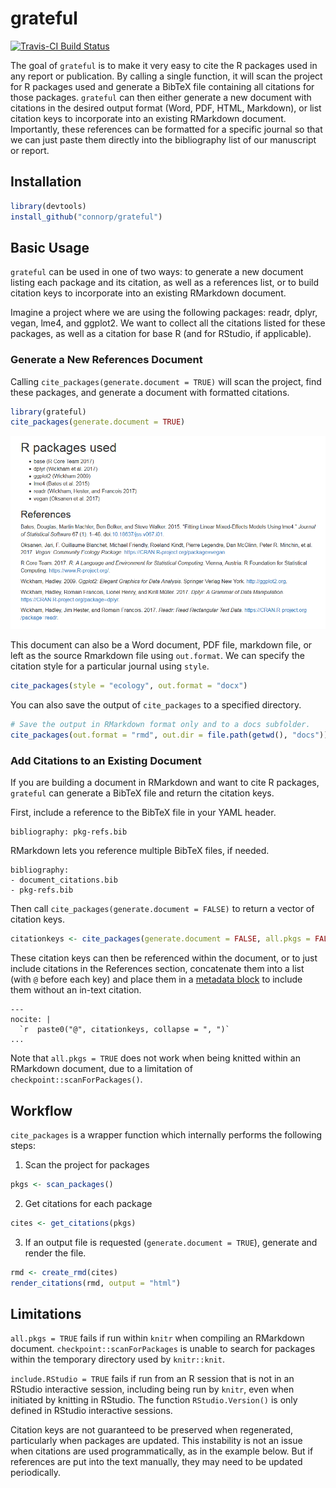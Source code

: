 
<!-- README.md is generated from README.Rmd. Please edit that file -->

# grateful

[![Travis-CI Build
Status](https://travis-ci.org/connorp/grateful.svg?branch=master)](https://travis-ci.org/connorp/grateful)

The goal of `grateful` is to make it very easy to cite the R packages
used in any report or publication. By calling a single function, it will
scan the project for R packages used and generate a BibTeX file
containing all citations for those packages. `grateful` can then either
generate a new document with citations in the desired output format
(Word, PDF, HTML, Markdown), or list citation keys to incorporate into
an existing RMarkdown document. Importantly, these references can be
formatted for a specific journal so that we can just paste them directly
into the bibliography list of our manuscript or report.

## Installation

``` r
library(devtools)
install_github("connorp/grateful")
```

## Basic Usage

`grateful` can be used in one of two ways: to generate a new document
listing each package and its citation, as well as a references list, or
to build citation keys to incorporate into an existing RMarkdown
document.

Imagine a project where we are using the following packages: readr,
dplyr, vegan, lme4, and ggplot2. We want to collect all the citations
listed for these packages, as well as a citation for base R (and for
RStudio, if applicable).

### Generate a New References Document

Calling `cite_packages(generate.document = TRUE)` will scan the project,
find these packages, and generate a document with formatted citations.

``` r
library(grateful)
cite_packages(generate.document = TRUE)
```

![](example-output.PNG)

This document can also be a Word document, PDF file, markdown file, or
left as the source Rmarkdown file using `out.format`. We can specify the
citation style for a particular journal using `style`.

``` r
cite_packages(style = "ecology", out.format = "docx")
```

You can also save the output of `cite_packages` to a specified
directory.

``` r
# Save the output in RMarkdown format only and to a docs subfolder.
cite_packages(out.format = "rmd", out.dir = file.path(getwd(), "docs"))
```

### Add Citations to an Existing Document

If you are building a document in RMarkdown and want to cite R packages,
`grateful` can generate a BibTeX file and return the citation keys.

First, include a reference to the BibTeX file in your YAML header.

    bibliography: pkg-refs.bib

RMarkdown lets you reference multiple BibTeX files, if needed.

    bibliography: 
    - document_citations.bib
    - pkg-refs.bib

Then call `cite_packages(generate.document = FALSE)` to return a vector
of citation
keys.

``` r
citationkeys <- cite_packages(generate.document = FALSE, all.pkgs = FALSE)
```

These citation keys can then be referenced within the document, or to
just include citations in the References section, concatenate them into
a list (with `@` before each key) and place them in a [metadata
block](https://rmarkdown.rstudio.com/authoring_bibliographies_and_citations.html#unused_references_\(nocite\))
to include them without an in-text citation.

    ---
    nocite: |
      `r  paste0("@", citationkeys, collapse = ", ")`
    ...

<!-- That inline R expression is a big yikes but it's tough to render verbatim inline R code INSIDE a verbatim chunk -->

Note that `all.pkgs = TRUE` does not work when being knitted within an
RMarkdown document, due to a limitation of
`checkpoint::scanForPackages()`.

## Workflow

`cite_packages` is a wrapper function which internally performs the
following steps:

1.  Scan the project for packages

<!-- end list -->

``` r
pkgs <- scan_packages()
```

2.  Get citations for each package

<!-- end list -->

``` r
cites <- get_citations(pkgs)
```

3.  If an output file is requested (`generate.document = TRUE`),
    generate and render the file.

<!-- end list -->

``` r
rmd <- create_rmd(cites)
render_citations(rmd, output = "html")
```

## Limitations

`all.pkgs = TRUE` fails if run within `knitr` when compiling an
RMarkdown document. `checkpoint::scanForPackages` is unable to search
for packages within the temporary directory used by `knitr::knit`.

`include.RStudio = TRUE` fails if run from an R session that is not in
an RStudio interactive session, including being run by `knitr`, even
when initiated by knitting in RStudio. The function `RStudio.Version()`
is only defined in RStudio interactive sessions.

Citation keys are not guaranteed to be preserved when regenerated,
particularly when packages are updated. This instability is not an issue
when citations are used programmatically, as in the example below. But
if references are put into the text manually, they may need to be
updated periodically.
